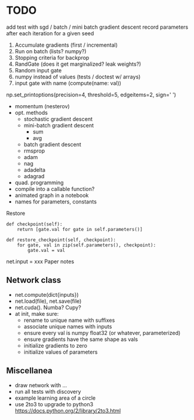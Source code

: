 # TODO

add test with sgd / batch / mini batch gradient descent
record parameters after each iteration for a given seed

1. Accumulate gradients (first / incremental)
2. Run on batch (lists? numpy?)
3. Stopping criteria for backprop
4. RandGate (does it get marginalized? leak weights?)
4. Random input gate
5. numpy instead of values (tests / doctest w/ arrays)
6. input gate with name (compute(name: val))

np.set_printoptions(precision=4, threshold=5, edgeitems=2, sign=' ')

- momentum (nesterov)
- opt. methods
    - stochastic gradient descent
    - mini-batch gradient descent
        - sum
        - avg
    - batch gradient descent
    - rmsprop
    - adam
    - nag
    - adadelta
    - adagrad
- quad. programming
- compile into a callable function?
- animated graph in a notebook
- names for parameters, constants


Restore

    def checkpoint(self):
        return [gate.val for gate in self.parameters()]

    def restore_checkpoint(self, checkpoint):
        for gate, val in zip(self.parameters(), checkpoint):
            gate.val = val

net.input = xxx
Paper notes

## Network class

- net.compute(dict{inputs})
- net.load(file), net.save(file)
- net.cuda(). Numba? Cupy?
- at init, make sure:
    - rename to unique name with suffixes
    - associate unique names with inputs
    - ensure every val is numpy float32 (or whatever, parameterized)
    - ensure gradients have the same shape as vals
    - initialize gradients to zero
    - initialize values of parameters

## Miscellanea

- draw network with ...
- run all tests with discovery
- example learning area of a circle
- use 2to3 to upgrade to python3 https://docs.python.org/2/library/2to3.html